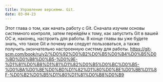 ```yaml
---
title: Управление версиями. Git.
date: 03-04-23
--- 
```

Этот глава о том, как начать работу с Git. Сначала изучим основы системного контроля, затем перейдём к тому, как запустить Git в вашей ОС и, наконец, настроить для работы. В конце главы вы уже будете знать, что такое Git и почему им следует пользоваться, а также получить окончательно настроенную систему для работы.
https://git-scm.com/book/ru/v2/%D0%92%D0%B2%D0%B5%D0%B4%D0%B5%D0%BD%D0%B8%D0%B5-%D0%9E-%D1%81%D0%B8%D1%81%D1%82%D0%B5%D0%BC%D0%B5-%D0%BA%D0%BE%D0%BD%D1%82%D1%80%D0%BE%D0%BB%D1%8F-%D0%B2%D0%B5%D1%80%D1%81%D0%B8%D0%B9